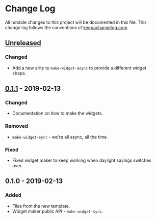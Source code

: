 # Change Log
All notable changes to this project will be documented in this file. This change log follows the conventions of [keepachangelog.com](http://keepachangelog.com/).

## [Unreleased]
### Changed
- Add a new arity to `make-widget-async` to provide a different widget shape.

## [0.1.1] - 2019-02-13
### Changed
- Documentation on how to make the widgets.

### Removed
- `make-widget-sync` - we're all async, all the time.

### Fixed
- Fixed widget maker to keep working when daylight savings switches over.

## 0.1.0 - 2019-02-13
### Added
- Files from the new template.
- Widget maker public API - `make-widget-sync`.

[Unreleased]: https://github.com/your-name/layout/compare/0.1.1...HEAD
[0.1.1]: https://github.com/your-name/layout/compare/0.1.0...0.1.1
